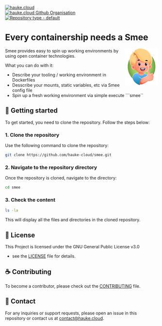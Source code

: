 

<a href="https://hauke.cloud" target="_blank"><img src="https://img.shields.io/badge/home-hauke.cloud-brightgreen" alt="hauke.cloud" style="display: block;" /></a>
<a href="https://github.com/hauke-cloud" target="_blank"><img src="https://img.shields.io/badge/github-hauke.cloud-blue" alt="hauke.cloud Github Organisation" style="display: block;" /></a>
<a href="https://github.com/hauke-cloud/readme-management" target="_blank"><img src="https://img.shields.io/badge/template-default-orange" alt="Repository type - default" style="display: block;" /></a>


# Every containership needs a Smee


<img src="https://raw.githubusercontent.com/hauke-cloud/.github/main/resources/img/organisation-logo-small.png" alt="hauke.cloud logo" width="109" height="123" align="right">


Smee provides easy to spin up working environments by using open container technologies.

What you can do with it:
- Describe your tooling / working environment in Dockerfiles
- Desscribe your mounts, static variables, etc via Smee config file
- Spin up a fresh working environment via simple execute ```smee``





## 🚀 Getting started
To get started, you need to clone the repository. Follow the steps below:

### 1. Clone the repository

Use the following command to clone the repository:

```bash
git clone https://github.com/hauke-cloud/smee.git
```

### 2. Navigate to the repository directory

Once the repository is cloned, navigate to the directory:

```bash
cd smee
```

### 3. Check the content

```bash
ls -la
```

This will display all the files and directories in the cloned repository.



## 📄 License

This Project is licensed under the GNU General Public License v3.0

- see the [LICENSE](LICENSE) file for details.


## :coffee: Contributing

To become a contributor, please check out the [CONTRIBUTING](CONTRIBUTING.md) file.


## :email: Contact

For any inquiries or support requests, please open an issue in this
repository or contact us at [contact@hauke.cloud](mailto:contact@hauke.cloud).

